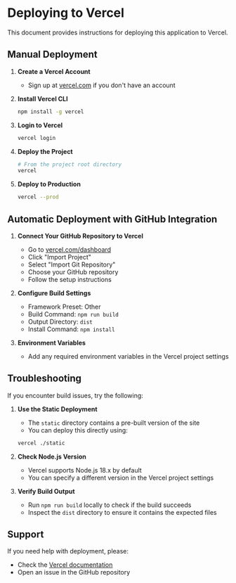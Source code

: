# Deploying to Vercel

This document provides instructions for deploying this application to Vercel.

## Manual Deployment

1. **Create a Vercel Account**
   - Sign up at [vercel.com](https://vercel.com) if you don't have an account

2. **Install Vercel CLI**
   ```bash
   npm install -g vercel
   ```

3. **Login to Vercel**
   ```bash
   vercel login
   ```

4. **Deploy the Project**
   ```bash
   # From the project root directory
   vercel
   ```

5. **Deploy to Production**
   ```bash
   vercel --prod
   ```

## Automatic Deployment with GitHub Integration

1. **Connect Your GitHub Repository to Vercel**
   - Go to [vercel.com/dashboard](https://vercel.com/dashboard)
   - Click "Import Project"
   - Select "Import Git Repository"
   - Choose your GitHub repository
   - Follow the setup instructions

2. **Configure Build Settings**
   - Framework Preset: Other
   - Build Command: `npm run build`
   - Output Directory: `dist`
   - Install Command: `npm install`

3. **Environment Variables**
   - Add any required environment variables in the Vercel project settings

## Troubleshooting

If you encounter build issues, try the following:

1. **Use the Static Deployment**
   - The `static` directory contains a pre-built version of the site
   - You can deploy this directly using:
   ```bash
   vercel ./static
   ```

2. **Check Node.js Version**
   - Vercel supports Node.js 18.x by default
   - You can specify a different version in the Vercel project settings

3. **Verify Build Output**
   - Run `npm run build` locally to check if the build succeeds
   - Inspect the `dist` directory to ensure it contains the expected files

## Support

If you need help with deployment, please:
- Check the [Vercel documentation](https://vercel.com/docs)
- Open an issue in the GitHub repository

